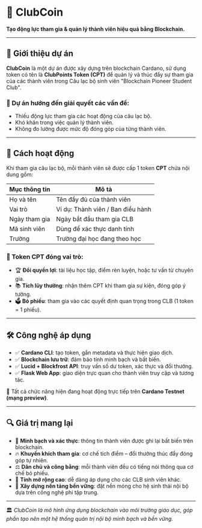 # 🚀 ClubCoin  
**Tạo động lực tham gia & quản lý thành viên hiệu quả bằng Blockchain.**

---

## 🧩 Giới thiệu dự án
**ClubCoin** là một dự án được xây dựng trên blockchain Cardano, sử dụng token có tên là **ClubPoints Token (CPT)** để quản lý và thúc đẩy sự tham gia của các thành viên trong Câu lạc bộ sinh viên "Blockchain Pioneer Student Club".

### 📌 Dự án hướng đến giải quyết các vấn đề:
- Thiếu động lực tham gia các hoạt động của câu lạc bộ.  
- Khó khăn trong việc quản lý thành viên.  
- Không đo lường được mức độ đóng góp của từng thành viên.  

---

## 🎯 Cách hoạt động

Khi tham gia câu lạc bộ, mỗi thành viên sẽ được cấp 1 token **CPT** chứa nội dung gồm:

| Mục thông tin        | Mô tả                           |
|------------------|---------------------------------|
| Họ và tên        | Tên đầy đủ của thành viên       |
| Vai trò          | Ví dụ: Thành viên / Ban điều hành |
| Ngày tham gia    | Ngày bắt đầu tham gia CLB       |
| Mã sinh viên     | Dùng để xác thực danh tính      |
| Trường           | Trường đại học đang theo học    |

### 📌 Token CPT đóng vai trò:
- 🏆 **Đổi quyền lợi**: tài liệu học tập, điểm rèn luyện, hoặc tư vấn từ chuyên gia.  
- 📚 **Tích lũy thưởng**: nhận thêm CPT khi tham gia sự kiện, đóng góp ý tưởng. 
- 🗳 **Bỏ phiếu**: tham gia vào các quyết định quan trọng trong CLB (1 token = 1 phiếu).

---

## 🛠 Công nghệ áp dụng

- ✅ **Cardano CLI**: tạo token, gắn metadata và thực hiện giao dịch.  
- ✅ **Blockchain lưu trữ**: đảm bảo tính minh bạch và bất biến.  
- ✅ **Lucid + Blockfrost API**: truy vấn số dư token, xác thực và đổi thưởng.  
- ✅ **Flask Web App**: giao diện trực quan cho thành viên truy cập và tương tác.  

🔗 Tất cả chức năng hiện đang hoạt động trực tiếp trên **Cardano Testnet (mạng preview)**.

---

## 🔍  Giá trị mang lại

- 🔐 **Minh bạch và xác thực**: thông tin thành viên được ghi lại bất biến trên blockchain.  
- 🔥 **Khuyến khích tham gia**: cơ chế tích điểm – đổi thưởng thúc đẩy đóng góp tự nhiên.  
- ⚖️ **Dân chủ và công bằng**: mỗi thành viên đều có tiếng nói thông qua cơ chế bỏ phiếu.  
- 🌱 **Tính mở rộng cao**: dễ dàng áp dụng cho các CLB sinh viên khác.  
- 🧱 **Xây dựng nền tảng bền vững**: đặt nền móng cho hệ sinh thái nội bộ dựa trên công nghệ phi tập trung.  

---

 🏛️ *ClubCoin là mô hình ứng dụng blockchain vào môi trường giáo dục, góp phần tạo nên một hệ thống quản trị nội bộ minh bạch và bền vững.*
